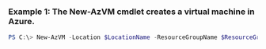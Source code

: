 ### Example 1: The New-AzVM cmdlet creates a virtual machine in Azure.
```powershell
PS C:\> New-AzVM -Location $LocationName -ResourceGroupName $ResourceGroupName -VM $VirtualMachine
```

